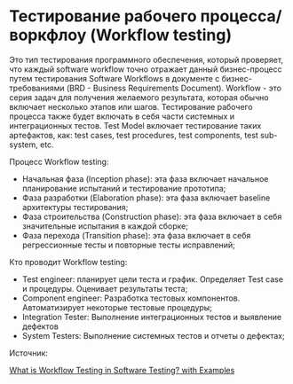 # Тестирование рабочего процесса/воркфлоу (Workflow testing)

Это тип тестирования программного обеспечения, который проверяет, что каждый software workflow точно отражает данный бизнес-процесс путем тестирования Software Workflows в документе с бизнес-требованиями (BRD - Business Requirements Document). Workflow - это серия задач для получения желаемого результата, которая обычно включает несколько этапов или шагов. Тестирование рабочего процесса также будет включать в себя части системных и интеграционных тестов. Test Model включает тестирование таких артефактов, как: test cases, test procedures, test components, test sub-system, etc.

Процесс Workflow testing:

* Начальная фаза (Inception phase): эта фаза включает начальное планирование испытаний и тестирование прототипа;
* Фаза разработки (Elaboration phase): эта фаза включает baseline архитектуры тестирования;
* Фаза строительства (Construction phase): эта фаза включает в себя значительные испытания в каждой сборке;
* Фаза перехода (Transition phase): эта фаза включает в себя регрессионные тесты и повторные тесты исправлений;

Кто проводит Workflow testing:

* Test engineer: планирует цели теста и график. Определяет Test case и процедуры. Оценивает результаты теста;
* Component engineer: Разработка тестовых компонентов. Автоматизирует некоторые тестовые процедуры;
* Integration Tester: Выполнение интеграционных тестов и выявление дефектов
* System Testers: Выполнение системных тестов и отчеты о дефектах;

Источник:

[What is Workflow Testing in Software Testing? with Examples](https://www.guru99.com/workflow-testing.html)
